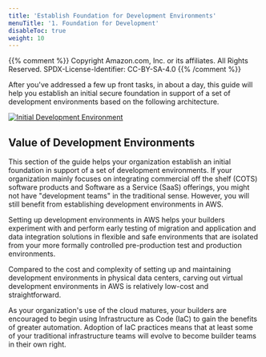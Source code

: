 ```yaml
---
title: 'Establish Foundation for Development Environments'
menuTitle: '1. Foundation for Development'
disableToc: true
weight: 10
---
```


{{% comment %}}
Copyright Amazon.com, Inc. or its affiliates. All Rights Reserved.
SPDX-License-Identifier: CC-BY-SA-4.0
{{% /comment %}}

After you've addressed a few up front tasks, in about a day, this guide will help you establish an initial secure foundation in support of a set of development environments based on the following architecture.

[![Initial Development Environment](/images/01-dev/initial-foundation-dev-initial.png)](/images/01-dev/initial-foundation-dev-initial.png)

## Value of Development Environments

This section of the guide helps your organization establish an initial foundation in support of a set of development environments. If your organization mainly focuses on integrating commercial off the shelf (COTS) software products and Software as a Service (SaaS) offerings, you might not have "development teams" in the traditional sense.  However, you will still benefit from establishing development environments in AWS.

Setting up development environments in AWS helps your builders experiment with and perform early testing of migration and application and data integration solutions in flexible and safe environments that are isolated from your more formally controlled pre-production test and production environments.

Compared to the cost and complexity of setting up and maintaining development environments in physical data centers, carving out virtual development environments in AWS is relatively low-cost and straightforward.

As your organization's use of the cloud matures, your builders are encouraged to begin using Infrastructure as Code (IaC) to gain the benefits of greater automation. Adoption of IaC practices means that at least some of your traditional infrastructure teams will evolve to become builder teams in their own right.
